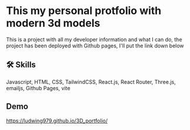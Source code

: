 
# This my personal protfolio with modern 3d models

This is a project with all my developer information and what I can do, the project has been deployed with Github pages, I'll put the link down below 


## 🛠 Skills
Javascript, HTML, CSS, TailwindCSS, React.js, React Router, Three.js, emailjs, Github Pages, vite


## Demo

https://ludwing979.github.io/3D_portfolio/

